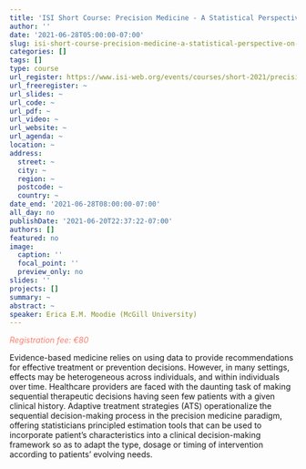 ```yaml
---
title: 'ISI Short Course: Precision Medicine - A Statistical Perspective on Estimating the Best Treatment Strategy '
author: ''
date: '2021-06-28T05:00:00-07:00'
slug: isi-short-course-precision-medicine-a-statistical-perspective-on-estimating-the-best-treatment-strategy
categories: []
tags: []
type: course
url_register: https://www.isi-web.org/events/courses/short-2021/precision-medicine-a-statistical-perspective-on-estimating-the-best
url_freeregister: ~
url_slides: ~
url_code: ~
url_pdf: ~
url_video: ~
url_website: ~
url_agenda: ~
location: ~
address:
  street: ~
  city: ~
  region: ~
  postcode: ~
  country: ~
date_end: '2021-06-28T08:00:00-07:00'
all_day: no
publishDate: '2021-06-20T22:37:22-07:00'
authors: []
featured: no
image:
  caption: ''
  focal_point: ''
  preview_only: no
slides: ''
projects: []
summary: ~
abstract: ~
speaker: Erica E.M. Moodie (McGill University)
---
```

<span style="color: salmon;">*Registration fee: €80*</span>
<!--more-->
Evidence-based medicine relies on using data to provide recommendations for effective treatment or prevention decisions. However, in many settings, effects may be heterogeneous across individuals, and within individuals over time. Healthcare providers are faced with the daunting task of making sequential therapeutic decisions having seen few patients with a given clinical history. Adaptive treatment strategies (ATS) operationalize the sequential decision-making process in the precision medicine paradigm, offering statisticians principled estimation tools that can be used to incorporate patient’s characteristics into a clinical decision-making framework so as to adapt the type, dosage or timing of intervention according to patients’ evolving needs.